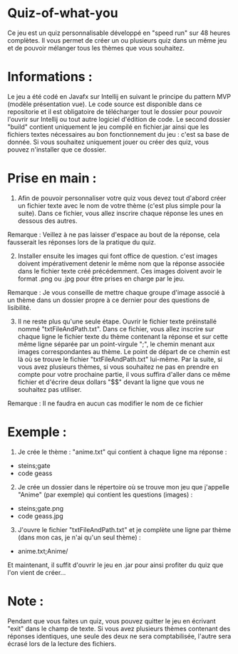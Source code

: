 # Quiz-of-what-you
Ce jeu est un quiz personnalisable développé en "speed run" sur 48 heures complètes. Il vous permet de créer un ou plusieurs quiz dans un même jeu et de pouvoir mélanger tous les thèmes que vous souhaitez.

# Informations :
Le jeu a été codé en Javafx sur Intellij en suivant le principe du pattern MVP (modèle présentation vue). Le code source est disponible dans ce repositorie et il est obligatoire de télécharger tout le dossier pour pouvoir l'ouvrir sur Intellij ou tout autre logiciel d'édition de code.
Le second dossier "build" contient uniquement le jeu compilé en fichier.jar ainsi que les fichiers textes nécessaires au bon fonctionnement du jeu : c'est sa base de donnée. Si vous souhaitez uniquement jouer ou créer des quiz, vous pouvez n'installer que ce dossier. 

# Prise en main :
1) Afin de pouvoir personnaliser votre quiz vous devez tout d'abord créer un fichier texte avec le nom de votre thème (c'est plus simple pour la suite). Dans ce fichier, vous allez inscrire chaque réponse les unes en dessous des autres.

Remarque : Veillez à ne pas laisser d'espace au bout de la réponse, cela fausserait les réponses lors de la pratique du quiz.

2) Installer ensuite les images qui font office de question. c'est images doivent impérativement detenir le même nom que la réponse associée dans le fichier texte créé précédemment. Ces images doivent avoir le format .png ou .jpg pour être prises en charge par le jeu.

Remarque : Je vous conseille de mettre chaque groupe d'image associé à un thème dans un dossier propre à ce dernier pour des questions de lisibilité. 

3) Il ne reste plus qu'une seule étape. Ouvrir le fichier texte préinstallé nommé "txtFileAndPath.txt". Dans ce fichier, vous allez inscrire sur chaque ligne le fichier texte du thème contenant la réponse et sur cette même ligne séparée par un point-virgule ";", le chemin menant aux images correspondantes au thème. Le point de départ de ce chemin est là où se trouve le fichier "txtFileAndPath.txt" lui-même. Par la suite, si vous avez plusieurs thèmes, si vous souhaitez ne pas en prendre en compte pour votre prochaine partie, il vous suffira d'aller dans ce même fichier et d'écrire deux dollars "$$" devant la ligne que vous ne souhaitez pas utiliser.

Remarque : Il ne faudra en aucun cas modifier le nom de ce fichier

# Exemple :
1) Je crée le thème : "anime.txt" qui contient à chaque ligne ma réponse :
- steins;gate
- code geass

2) Je crée un dossier dans le répertoire où se trouve mon jeu que j'appelle "Anime" (par exemple) qui contient les questions (images) :
- steins;gate.png
- code geass.jpg

3) J'ouvre le fichier "txtFileAndPath.txt" et je complète une ligne par thème (dans mon cas, je n'ai qu'un seul thème) :
- anime.txt;Anime/

Et maintenant, il suffit d'ouvrir le jeu en .jar pour ainsi profiter du quiz que l'on vient de créer...

# Note :
Pendant que vous faites un quiz, vous pouvez quitter le jeu en écrivant "exit" dans le champ de texte.
Si vous avez plusieurs thèmes contenant des réponses identiques, une seule des deux ne sera comptabilisée, l'autre sera écrasé lors de la lecture des fichiers.
